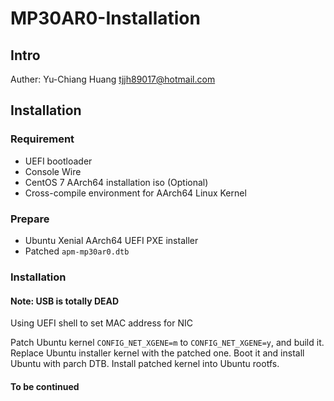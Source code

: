 # MP30AR0-Installation

## Intro

Auther: Yu-Chiang Huang <tjjh89017@hotmail.com>

## Installation

### Requirement

* UEFI bootloader
* Console Wire
* CentOS 7 AArch64 installation iso (Optional)
* Cross-compile environment for AArch64 Linux Kernel

### Prepare

* Ubuntu Xenial AArch64 UEFI PXE installer
* Patched `apm-mp30ar0.dtb`

### Installation

#### Note: USB is totally DEAD

Using UEFI shell to set MAC address for NIC

Patch Ubuntu kernel `CONFIG_NET_XGENE=m` to `CONFIG_NET_XGENE=y`, and build it. Replace Ubuntu installer kernel with the patched one. Boot it and install Ubuntu with parch DTB. Install patched kernel into Ubuntu rootfs.

#### To be continued